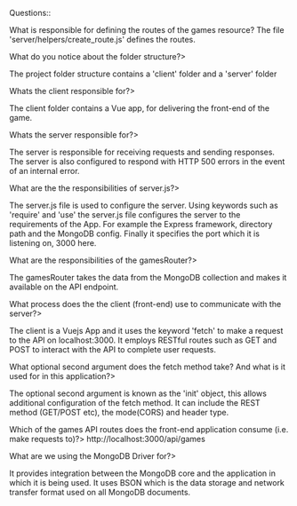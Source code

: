 Questions::

What is responsible for defining the routes of the games resource?
The file 'server/helpers/create_route.js' defines the routes.


What do you notice about the folder structure?>

The project folder structure contains a 'client' folder and a 'server' folder


Whats the client responsible for?>

The client folder contains a Vue app, for delivering the front-end of the game.


Whats the server responsible for?>

The server is responsible for receiving requests and sending responses.  The server is also configured to respond with HTTP 500 errors in the event of an internal error.


What are the the responsibilities of server.js?>

The server.js file is used to configure the server.
Using keywords such as 'require' and 'use' the server.js file configures the server to the requirements of the App. For example the Express framework, directory path and the MongoDB config.  Finally it specifies the port which it is listening on, 3000 here.


What are the responsibilities of the gamesRouter?>

The gamesRouter takes the data from the MongoDB collection and makes it available on the API endpoint.


What process does the the client (front-end) use to communicate with the server?>

The client is a Vuejs App and it uses the keyword 'fetch' to make a request to the API on localhost:3000.  It employs RESTful routes such as GET and POST to interact with the API to complete user requests.


What optional second argument does the fetch method take? And what is it used for in this application?>

The optional second argument is known as the 'init' object, this allows additional configuration of the fetch method. It can include the REST method (GET/POST etc), the mode(CORS) and header type.


Which of the games API routes does the front-end application consume (i.e. make requests to)?>
http://localhost:3000/api/games


What are we using the MongoDB Driver for?>

It provides integration between the MongoDB core and the application in which it is being used. It uses BSON which is the data storage and network transfer format used on all MongoDB documents.
